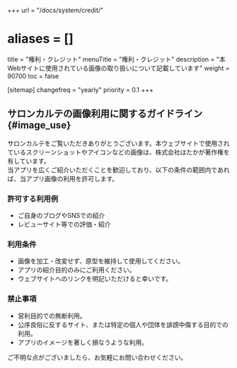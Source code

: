 +++
url = "/docs/system/credit/"
# aliases = []
title = "権利・クレジット"
menuTitle = "権利・クレジット"
description = "本Webサイトに使用されている画像の取り扱いについて記載しています"
weight = 90700
toc = false

[sitemap]
  changefreq = "yearly"
  priority = 0.1
+++

## サロンカルテの画像利用に関するガイドライン{#image_use}


サロンカルテをご覧いただきありがとうございます。本ウェブサイトで使用されているスクリーンショットやアイコンなどの画像は、株式会社ほたかが著作権を有しています。  
当アプリを広くご紹介いただくことを歓迎しており、以下の条件の範囲内であれば、当アプリ画像の利用を許可します。

### 許可する利用例

- ご自身のブログやSNSでの紹介
- レビューサイト等での評価・紹介


### 利用条件

- 画像を加工・改変せず、原型を維持して使用してください。
- アプリの紹介目的のみにご利用ください。
- ウェブサイトへのリンクを明記いただけると幸いです。


### 禁止事項

- 営利目的での無断利用。
- 公序良俗に反するサイト、または特定の個人や団体を誹謗中傷する目的での利用。
- アプリのイメージを著しく損なうような利用。

ご不明な点がございましたら、お気軽にお問い合わせください。
